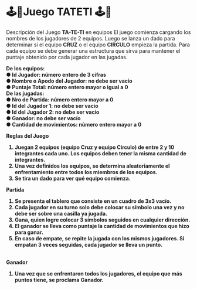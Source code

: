 # 🕹️​👾​ <b>Juego TATETI</b> 🕹️​👾​
Descripción del Juego <b>TA-TE-TI</b> en equipos
El juego comienza cargando los nombres de los jugadores de 2
equipos.
Luego se lanza un dado para determinar si el equipo <b>CRUZ</b> o el equipo <b>CIRCULO</b> empieza la partida.
Para cada equipo se debe generar una estructura que sirva para mantener el puntaje obtenido por cada jugador en las jugadas.

<b>De los equipos:<br>
● Id Jugador: número entero de 3 cifras<br>
● Nombre o Apodo del Jugador: no debe ser vacío<br>
● Puntaje Total: número entero mayor o igual a 0<br>
De las jugadas:<br>
● Nro de Partida: número entero mayor a 0<br>
● Id del Jugador 1: no debe ser vacío<br>
● Id del Jugador 2: no debe ser vacío<br>
● Ganador: no debe ser vacío<br>
● Cantidad de movimientos: número entero mayor a 0<br>

Reglas del Juego
1. Juegan 2 equipos (equipo Cruz y equipo Círculo) de entre 2 y 10 integrantes
cada uno. Los equipos deben tener la misma cantidad de integrantes.<br>
2. Una vez definidos los equipos, se determina aleatoriamente el enfrentamiento
entre todos los miembros de los equipos.<br>
3. Se tira un dado para ver qué equipo comienza.<br>
   
Partida
1. Se presenta el tablero que consiste en un cuadro de 3x3 vacío.
2. Cada jugador en su turno solo debe colocar su símbolo una vez y no debe ser
sobre una casilla ya jugada.
3. Gana, quien logre colocar 3 símbolos seguidos en cualquier dirección.
4. El ganador se lleva como puntaje la cantidad de movimientos que hizo para
ganar.
5. En caso de empate, se repite la jugada con los mismos jugadores. Si empatan 3
veces seguidas, cada jugador se lleva un punto.

<br>Ganador</br>
1. Una vez que se enfrentaron todos los jugadores, el equipo que más puntos tiene,
se proclama Ganador.
